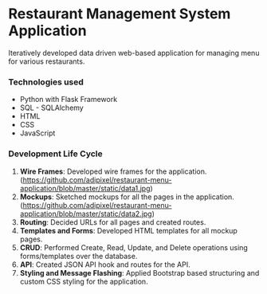 # Restaurant Management System Application

Iteratively developed data driven web-based application for managing menu for various restaurants. 

### Technologies used
- Python with Flask Framework
- SQL - SQLAlchemy
- HTML
- CSS
- JavaScript


### Development Life Cycle
1. __Wire Frames__: Developed wire frames for the application. (https://github.com/adipixel/restaurant-menu-application/blob/master/static/data1.jpg)
2. __Mockups__: Sketched mockups for all the pages in the application. (https://github.com/adipixel/restaurant-menu-application/blob/master/static/data2.jpg)
3. __Routing__: Decided URLs for all pages and created routes.
4. __Templates and Forms__: Developed HTML templates for all mockup pages.
5. __CRUD__: Performed Create, Read, Update, and Delete operations using forms/templates over the database.
6. __API__: Created JSON API hook and routes for the API.
7. __Styling and Message Flashing__: Applied Bootstrap based structuring and custom CSS styling for the application.
